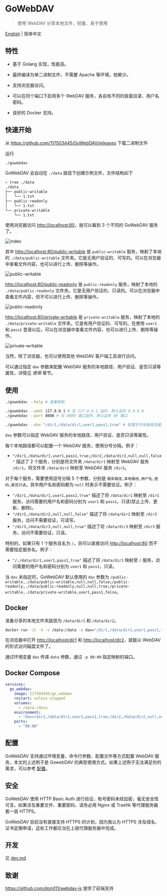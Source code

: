 # GoWebDAV

> 使用 WebDAV 分享本地文件，轻量、易于使用

[English](./README.md) | 简体中文

## 特性

- 基于 Golang 实现，性能高。

- 最终编译为单二进制文件，不需要 Apache 等环境，依赖少。

- 支持浏览器访问。

- 可以在同个端口下启用多个 WebDAV 服务，各自有不同的挂载目录、用户名密码。

- 良好的 Docker 支持。

## 快速开始

从 <https://github.com/117503445/GoWebDAV/releases> 下载二进制文件

运行

```sh
./gowebdav
```

GoWebDAV 会自动在 `./data` 路径下创建示例文件，文件结构如下

```sh
> tree ./data
./data
├── public-writable
│   └── 1.txt
├── public-readonly
│   └── 1.txt
└── private-writable
    └── 1.txt
```

使用浏览器访问 <http://localhost:80>，就可以看到 3 个不同的 GoWebDAV 服务了。

![index](./doc/index.png)

其中 <http://localhost:80/public-writable> 是 `public-writable` 服务，映射了本地的 `./data/public-writable` 文件夹。它是无用户验证的、可写的。可以在浏览器中查看文件内容，也可以进行上传、删除等操作。

![public-writable](./doc/public-writable.png)

<http://localhost:80/public-readonly> 是 `public-readonly` 服务，映射了本地的 `./data/public-readonly` 文件夹。它是无用户验证的、只读的。可以在浏览器中查看文件内容，但不可以进行上传、删除等操作。

![public-readonly](./doc/public-readonly.png)

<http://localhost:80/private-writable> 是 `private-writable` 服务，映射了本地的 `./data/private-writable` 文件夹。它是有用户验证的、可写的。在使用 `user1` 和 `pass1` 登录以后，可以在浏览器中查看文件内容，也可以进行上传、删除等操作。

![private-writable](./doc/private-writable.png)

当然，除了浏览器，也可以使用其他 WebDAV 客户端工具进行访问。

可以通过指定 `dav` 参数来配置 WebDAV 服务的本地路径、用户验证、是否只读等属性，详情见 *使用* 章节。

## 使用

```sh
./gowebdav --help # 查看帮助

./gowebdav --addr 127.0.0.1 # 在 127.0.0.1 监听，默认监听 0.0.0.0
./gowebdav --port 8080 # 在 8080 端口监听，默认监听 80 端口

./gowebdav --dav "/dir1,/data/dir1,user1,pass1,true" # 配置文件夹路径及属性
```

`dav` 参数可以指定 WebDAV 服务的本地路径、用户验证、是否只读等属性。

每个本地路径都可以配置一个 WebDAV 服务，使用分号分隔。例子：

- `"/dir1,/data/dir1,user1,pass1,true;/dir2,/data/dir2,null,null,false"` 描述了 2 个服务，分别是将文件夹 `/data/dir1` 映射至 WebDAV 服务 `/dir1`，将文件夹 `/data/dir2` 映射至 WebDAV 服务 `/dir2`。

对于每个服务，需要使用逗号分隔 5 个参数，分别是 `服务路径,本地路径,用户名,密码,是否只读`。其中用户名和密码都为 `null` 时表示不需要验证。例子：

- `"/dir1,/data/dir1,user1,pass1,true"` 描述了将 `/data/dir1` 映射至 `/dir1` 服务，访问需要的用户名和密码分别为 `user1` 和 `pass1`，只读(禁止上传、更新、删除)。
- `"/dir2,/data/dir2,null,null,false"` 描述了将 `/data/dir2` 映射至 `/dir2` 服务，访问不需要验证，可读写。
- `"/dir3,/data/dir3,null,null,true"` 描述了将 `/data/dir3` 映射至 `/dir3` 服务，访问不需要验证，只读。

特别的，如果只有 1 个服务且名为 `/`，则可以直接访问 <http://localhost:80> 而不需要指定服务名。例子：

- `"/,/data/dir1,user1,pass1,true"` 描述了将 `/data/dir1` 映射至 `/` 服务，访问需要的用户名和密码分别为 `user1` 和 `pass1`，只读。

当 `dav` 未指定时，GoWebDAV 默认使用的 `dav` 参数为 `/public-writable,./data/public-writable,null,null,false;/public-readonly,./data/public-readonly,null,null,true;/private-writable,./data/private-writable,user1,pass1,false`。

## Docker

准备分享的本地文件夹路径为 `/data/dir1` 和 `/data/dir2`。

```sh
docker run -it -d -v /data:/data -e dav="/dir1,/data/dir1,user1,pass1,true;/dir2,/data/dir2,null,null,false" -p 80:80 --restart=unless-stopped 117503445/go_webdav
```

在浏览器中打开 <http://localhost/dir1> 和 <http://localhost/dir2>，就能以 WebDAV 的形式访问磁盘文件了。

通过环境变量 `dav` 传递 `data` 参数，通过 `-p 80:80` 指定映射的端口。

## Docker Compose

```yaml
services:
  go_webdav:
    image: 117503445/go_webdav
    restart: unless-stopped
    volumes:
      - /data:/data
    environment:
      - "dav=/dir1,/data/dir1,user1,pass1,true;/dir2,/data/dir2,null,null,false"
    ports:
      - "80:80"
```

## 配置

GoWebDAV 支持通过环境变量、命令行参数、配置文件等方式配置 WebDAV 服务，本文的上述例子是 GowebDAV 的典型使用方式。如果上述例子无法满足你的需求，可以参考 [配置](./doc/config.md)。

## 安全

GoWebDAV 使用 HTTP Basic Auth 进行验证，账号密码未经加密，毫无安全性可言。如果涉及重要文件、重要密码，请务必用 Nginx 或 Traefik 等代理服务器套一层 HTTPS。

GoWebDAV 目前没有直接支持 HTTPS 的计划，因为我认为 HTTPS 涉及域名、证书定期申请，这些工作都应当在上层代理服务器中完成。

## 开发

见 [dev.md](./doc/dev_zh_CN.md)

## 致谢

<https://github.com/dom111/webdav-js> 提供了前端支持
